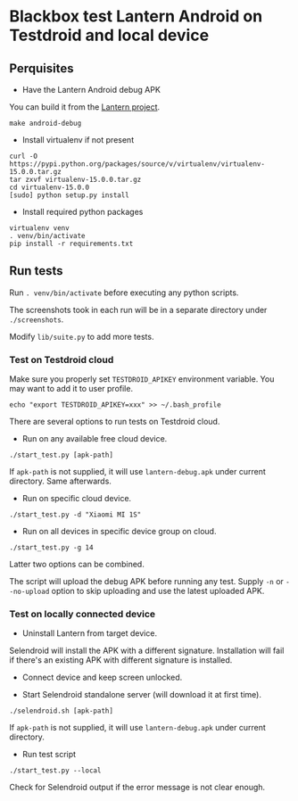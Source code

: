 # Blackbox test Lantern Android on Testdroid and local device

## Perquisites

* Have the Lantern Android debug APK

You can build it from the [Lantern project](https://github.com/getlantern/lantern).

```
make android-debug
```

* Install virtualenv if not present

```
curl -O https://pypi.python.org/packages/source/v/virtualenv/virtualenv-15.0.0.tar.gz
tar zxvf virtualenv-15.0.0.tar.gz
cd virtualenv-15.0.0
[sudo] python setup.py install
```


* Install required python packages

```
virtualenv venv
. venv/bin/activate
pip install -r requirements.txt
```

## Run tests

Run `. venv/bin/activate` before executing any python scripts.

The screenshots took in each run will be in a separate directory under `./screenshots`.

Modify `lib/suite.py` to add more tests.

### Test on Testdroid cloud

Make sure you properly set `TESTDROID_APIKEY` environment variable. You may want to add it to user profile.

```
echo "export TESTDROID_APIKEY=xxx" >> ~/.bash_profile
```

There are several options to run tests on Testdroid cloud.

* Run on any available free cloud device.

```
./start_test.py [apk-path]
```

If `apk-path` is not supplied, it will use `lantern-debug.apk` under current directory. Same afterwards.

* Run on specific cloud device.

```
./start_test.py -d "Xiaomi MI 1S"
```

* Run on all devices in specific device group on cloud.

```
./start_test.py -g 14
```

Latter two options can be combined.

The script will upload the debug APK before running any test. Supply `-n` or `--no-upload` option to skip uploading and use the latest uploaded APK.

### Test on locally connected device

* Uninstall Lantern from target device.

Selendroid will install the APK with a different signature. Installation will fail if there's an existing APK with different signature is installed.

* Connect device and keep screen unlocked.

* Start Selendroid standalone server (will download it at first time).

```
./selendroid.sh [apk-path]
```

If `apk-path` is not supplied, it will use `lantern-debug.apk` under current directory.

* Run test script

```
./start_test.py --local
```

Check for Selendroid output if the error message is not clear enough.
